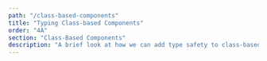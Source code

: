 ```yaml
---
path: "/class-based-components"
title: "Typing Class-based Components"
order: "4A"
section: "Class-Based Components"
description: "A brief look at how we can add type safety to class-based React cmponents."
---
```

